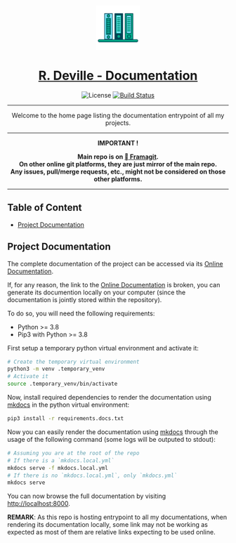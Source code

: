 <div align="center" style="text-align: center;">

  <!-- Project Title -->
  <a href="https://framagit.org/rdeville.public/docs.romaindeville.fr">
    <img src="docs/assets/img/meta/docs_romaindeville_fr_logo.png" width="100px">
    <h1>R. Deville - Documentation</h1>
  </a>

  <!-- Project Badges -->
  ![License][license_badge]
  [![Build Status][build_status_badge]][build_status]

--------------------------------------------------------------------------------

Welcome to the home page listing the documentation entrypoint of all my projects.

--------------------------------------------------------------------------------

  <b>
IMPORTANT !

Main repo is on [ Framagit][repo_url].<br>
On other online git platforms, they are just mirror of the main repo.<br>
Any issues, pull/merge requests, etc., might not be considered on those other
platforms.
  </b>
</div>

--------------------------------------------------------------------------------

[repo_url]: https://framagit.org/rdeville.public/docs_romaindeville_fr
[license_badge]: https://img.shields.io/badge/License-MIT%2FBeer%20Ware-blue?style=flat-square&logo=open-source-initiative
[build_status_badge]: https://framagit.org/rdeville.public/docs_romaindeville_fr/badges/master/pipeline.svg?style=flat-square&logo=appveyor
[build_status]: https://framagit.org/rdeville.public/docs_romaindeville_fr/commits/master

## Table of Content

* [Project Documentation](#project-documentation)

<!-- BEGIN MKDOCS TEMPLATE -->
<!--
     WARNING, DO NOT UPDATE CONTENT BETWEEN MKDOCS TEMPLATE TAG !
     Modified content will be overwritten when updating
-->

## Project Documentation

The complete documentation of the project can be accessed via its [Online
Documentation][online_doc].

If, for any reason, the link to the [Online Documentation][online_doc] is
broken, you can generate its documention locally on your computer (since the
documentation is jointly stored within the repository).

To do so, you will need the following requirements:

  * Python >= 3.8
  * Pip3 with Python >= 3.8

First setup a temporary python virtual environment and activate it:

```bash
# Create the temporary virtual environment
python3 -m venv .temporary_venv
# Activate it
source .temporary_venv/bin/activate
```

Now, install required dependencies to render the documentation using
[mkdocs][mkdocs] in the python virtual environment:

```bash
pip3 install -r requirements.docs.txt
```

Now you can easily render the documentation using [mkdocs][mkdocs] through the
usage of the following command (some logs will be outputed to stdout):

```bash
# Assuming you are at the root of the repo
# If there is a `mkdocs.local.yml`
mkdocs serve -f mkdocs.local.yml
# If there is no `mkdocs.local.yml`, only `mkdocs.yml`
mkdocs serve
```

You can now browse the full documentation by visiting
[http://localhost:8000][localhost].

[localhost]: https://localhost:8000
[mkdocs]: https://www.mkdocs.org/

<!-- END MKDOCS TEMPLATE -->

**REMARK**: As this repo is hosting entrypoint to all my documentations,
when rendering its documentation locally, some link may not be working as
expected as most of them are relative links expecting to be used online.

[online_doc]: https://docs.romaindeville.fr/index.html
